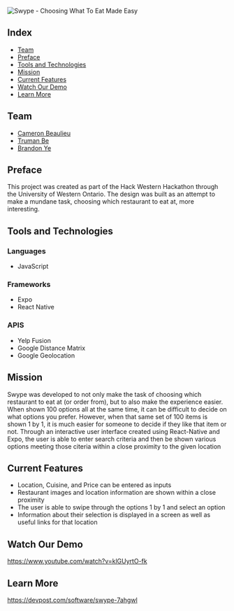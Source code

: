 ![Swype - Choosing What To Eat Made Easy](/assets/swypelogored.png)

## Index

<ul>
<li><a href="#team">Team</a></li>
<li><a href="#preface">Preface</a></li>
<li><a href="#tools-and-technologies">Tools and Technologies</a></li>
<li><a href="#mission">Mission</a></li>
<li><a href="#current-features">Current Features</a></li>
<li><a href="#watch-our-demo">Watch Our Demo</a></li>
<li><a href="#learn-more">Learn More</a></li>
</ul>

## Team

-   [Cameron Beaulieu](https://github.com/Cameron-Beaulieu)
-   [Truman Be](https://github.com/trumanbe01)
-   [Brandon Ye](https://github.com/yebrandon)

## Preface

This project was created as part of the Hack Western Hackathon through the University of Western Ontario. The design was built as an attempt to make a mundane task, choosing which restaurant to eat at, more interesting.

## Tools and Technologies

### Languages

-   JavaScript

### Frameworks

-   Expo
-   React Native

### APIS

-   Yelp Fusion
-   Google Distance Matrix
-   Google Geolocation

## Mission

Swype was developed to not only make the task of choosing which restaurant to eat at (or order from), but to also make the experience easier. When shown 100 options all at the same time, it can be difficult to decide on what options you prefer. However, when that same set of 100 items is shown 1 by 1, it is much easier for someone to decide if they like that item or not. Through an interactive user interface created using React-Native and Expo, the user is able to enter search criteria and then be shown various options meeting those citeria within a close proximity to the given location

## Current Features

-   Location, Cuisine, and Price can be entered as inputs
-   Restaurant images and location information are shown within a close proximity
-   The user is able to swipe through the options 1 by 1 and select an option
-   Information about their selection is displayed in a screen as well as useful links for that location

## Watch Our Demo

https://www.youtube.com/watch?v=klGUyrtO-fk

## Learn More

https://devpost.com/software/swype-7ahgwl
